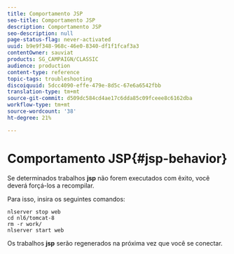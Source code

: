 ```yaml
---
title: Comportamento JSP
seo-title: Comportamento JSP
description: Comportamento JSP
seo-description: null
page-status-flag: never-activated
uuid: b9e9f348-968c-46e0-8340-df1f1fcaf3a3
contentOwner: sauviat
products: SG_CAMPAIGN/CLASSIC
audience: production
content-type: reference
topic-tags: troubleshooting
discoiquuid: 5dcc4090-effe-479e-8d5c-67e6a6542fbb
translation-type: tm+mt
source-git-commit: d509dc584cd4ae17c6dda85c09fceee8c6162dba
workflow-type: tm+mt
source-wordcount: '38'
ht-degree: 21%

---
```



# Comportamento JSP{#jsp-behavior}

Se determinados trabalhos **jsp** não forem executados com êxito, você deverá forçá-los a recompilar.

Para isso, insira os seguintes comandos:

```
nlserver stop web
cd nl6/tomcat-8
rm -r work/
nlserver start web
```

Os trabalhos **jsp** serão regenerados na próxima vez que você se conectar.
